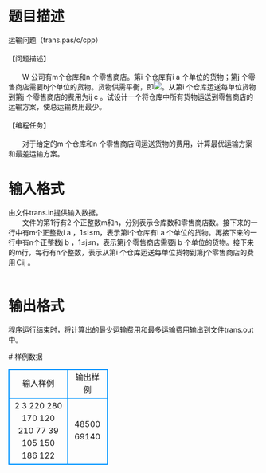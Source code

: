 # 

 
 # 题目描述 
<p>
运输问题（trans.pas/c/cpp）<br><br>【问题描述】<br><br>　　W 公司有m个仓库和n 个零售商店。第i 个仓库有i a 个单位的货物；第j 个零售商店需要bj个单位的货物。货物供需平衡，即<img src="/source/joyoi/tyvj-3213/img/aHR0cDovL3d3dy5qb3lvaS5jbi9wcm9ibGVtL3R5dmotMzIxMy9wcm9ibGVtc19pbWFnZXMvMTYyMC9wMS5naWY=.gif"></img>。从第i 个仓库运送每单位货物到第j 个零售商店的费用为ij c 。试设计一个将仓库中所有货物运送到零售商店的运输方案，使总运输费用最少。<br><br>【编程任务】<br><br>　　对于给定的m 个仓库和n 个零售商店间运送货物的费用，计算最优运输方案和最差运输方案。</p> 

 
 # 输入格式 
<p>
由文件trans.in提供输入数据。<br>　　文件的第1行有2 个正整数m和n，分别表示仓库数和零售商店数。接下来的一行中有m个正整数i a ，1≤i≤m，表示第i个仓库有i a 个单位的货物。再接下来的一行中有n个正整数j b ，1≤j≤n，表示第j个零售商店需要j b 个单位的货物。接下来的m行，每行有n个整数，表示从第i 个仓库运送每单位货物到第j个零售商店的费用Ｃij 。<br><br></p> 

 
 # 输出格式 
<p>
程序运行结束时，将计算出的最少运输费用和最多运输费用输出到文件trans.out中。<br></p> 
# 样例数据
<style>
        table,table tr th, table tr td { border:1px solid #0094ff; }
        table { width: 200px; min-height: 25px; line-height: 25px; text-align: center; border-collapse: collapse;}   
    </style>
<table>
	<tr>
		<td>输入样例</td>
		<td>输出样例</td>
	</tr>
<tr><td>2 3
220 280
170 120 210
77 39 105
150 186 122</td><td>48500
69140</td></tr></table>
